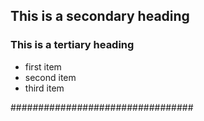 ## This is a secondary heading

### This is a tertiary heading

  * first item
  * second item
  * third item

#################################
